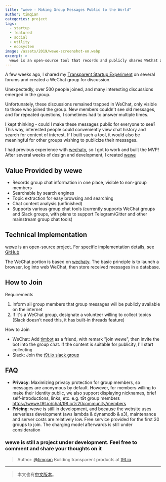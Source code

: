 ```yaml
---
title: "wewe - Making Group Messages Public to the World"
author: timqian
categories: project
tags:
  - startup
  - featured
  - social
  - utility
  - ecosystem
image: /assets/2019/wewe-screenshot-en.webp
excerpt: >
  wewe is an open-source tool that records and publicly shares WeChat and Slack group chat messages, making discussions searchable and accessible to everyone, with topic extraction and chat analysis features.
---
```


A few weeks ago, I shared my [Transparent Startup Experiment](https://blog.t9t.io/transparent-startup-experiment-2019-05-20/) on several forums and created a WeChat group for discussion.

Unexpectedly, over 500 people joined, and many interesting discussions emerged in the group.

Unfortunately, these discussions remained trapped in WeChat, only visible to those who joined the group. New members couldn't see old messages, and for repeated questions, I sometimes had to answer multiple times.

I kept thinking - could I make these messages public for everyone to see? This way, interested people could conveniently view chat history and search for content of interest. If I built such a tool, it would also be meaningful for other groups wishing to publicize their messages.

I had previous experience with [wechaty](https://github.com/wechaty/wechaty), so I got to work and built the MVP! After several weeks of design and development, I created [wewe](https://wewe.t9t.io)

## Value Provided by wewe

- Records group chat information in one place, visible to non-group members
- Searchable by search engines
- Topic extraction for easy browsing and searching
- Chat content analysis (unfinished)
- Supports various group chat tools (currently supports WeChat groups and Slack groups, with plans to support Telegram/Gitter and other mainstream group chat tools)

## Technical Implementation

[wewe](https://wewe.t9t.io) is an open-source project. For specific implementation details, see [GitHub](https://github.com/t9tio/wewe)

The WeChat portion is based on [wechaty](https://github.com/wechaty/wechaty). The basic principle is to launch a browser, log into web WeChat, then store received messages in a database.

## How to Join

Requirements

1. Inform all group members that group messages will be publicly available on the internet
2. If it's a WeChat group, designate a volunteer willing to collect topics (Slack doesn't need this, it has built-in threads feature)

How to Join

- WeChat: Add [timbot](../assets/2019/wewe-timbot-en.webp) as a friend, with remark "join wewe", then invite the bot into the group chat. If the content is suitable for publicity, I'll start collecting
- Slack: Join the [t9t.io slack group](https://join.slack.com/t/t9tio/shared_invite/enQtNjgzMzkwMDM0NTE3LTE5ZTUzYjU4Y2I0YzRiZjNkYTkzMzE1ZmM0NDdmYzRlZmMxNGY1MzZlN2EwYjYyNWVlMWY0Nzk2MDBhNWZlY2I)

## FAQ

- **Privacy**: Maximizing privacy protection for group members, so messages are anonymous by default. However, for members willing to make their identity public, we also support displaying nicknames, brief self-introductions, links, etc. e.g. t9t group members <https://wewe.t9t.io/chat/t9t.io%20community/members>
- **Pricing**: wewe is still in development, and because the website uses serverless development (aws lambda & dynamodb & s3), maintenance and server costs are relatively low. Free service provided for the first 30 groups to join. The charging model afterwards is still under consideration

### wewe is still a project under development. Feel free to comment and share your thoughts on it

> Author: [@timqian](https://github.com/timqian) Building transparent products at [t9t.io](https://t9t.io)

---

> 本文也有[中文版本](/2019/07/16/wewe-public-wechat-group/)。
